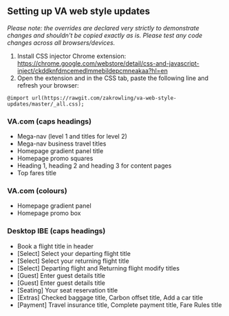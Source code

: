## Setting up VA web style updates
*Please note: the overrides are declared very strictly to demonstrate changes and shouldn't be copied exactly as is. Please test any code changes across all browsers/devices.*

1. Install CSS injector Chrome extension: https://chrome.google.com/webstore/detail/css-and-javascript-inject/ckddknfdmcemedlmmebildepcmneakaa?hl=en
2. Open the extension and in the CSS tab, paste the following line and refresh your browser:

`
@import url(https://rawgit.com/zakrowling/va-web-style-updates/master/_all.css);
`
### VA.com (caps headings)
* Mega-nav (level 1 and titles for level 2)
* Mega-nav business travel titles
* Homepage gradient panel title
* Homepage promo squares
* Heading 1, heading 2 and heading 3 for content pages
* Top fares title

### VA.com (colours)
* Homepage gradient panel
* Homepage promo box

### Desktop IBE (caps headings)
* Book a flight title in header
* [Select] Select your departing flight title
* [Select] Select your returning flight title
* [Select] Departing flight and Returning flight modify titles
* [Guest] Enter guest details title
* [Guest] Enter guest details title
* [Seating] Your seat reservation title
* [Extras] Checked baggage title, Carbon offset title, Add a car title
* [Payment] Travel insurance title, Complete payment title, Fare Rules title
